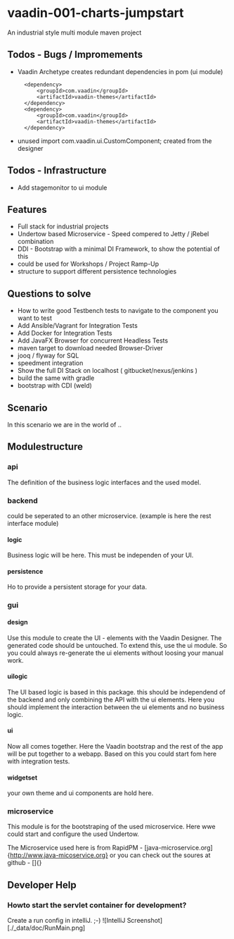 # vaadin-001-charts-jumpstart
An industrial style multi module maven project


## Todos - Bugs / Impromements
+ Vaadin Archetype creates redundant dependencies in pom (ui module)

        <dependency>
            <groupId>com.vaadin</groupId>
            <artifactId>vaadin-themes</artifactId>
        </dependency>
        <dependency>
            <groupId>com.vaadin</groupId>
            <artifactId>vaadin-themes</artifactId>
        </dependency>

+ unused import com.vaadin.ui.CustomComponent; created from the designer

## Todos - Infrastructure
+ Add stagemonitor to ui module

## Features
+ Full stack for industrial projects
+ Undertow based Microservice - Speed compered to Jetty / jRebel combination
+ DDI - Bootstrap with a minimal DI Framework, to show the potential of this
+ could be used for Workshops / Project Ramp-Up
+ structure to support different persistence technologies

## Questions to solve
+ How to write good Testbench tests to navigate to the component you want to test
+ Add Ansible/Vagrant for Integration Tests
+ Add Docker for Integration Tests
+ Add JavaFX Browser for concurrent Headless Tests
+ maven target to download needed Browser-Driver
+ jooq / flyway for SQL
+ speedment integration 
+ Show the full DI Stack on localhost ( gitbucket/nexus/jenkins )
+ build the same with gradle
+ bootstrap with CDI (weld)




## Scenario
In this scenario we are in the world of ..  

## Modulestructure

### api
The definition of the business logic interfaces and the used model.


### backend
could be seperated to an other microservice. (example is here the rest interface module)
 
#### logic
Business logic will be here. This must be independen of your UI.

#### persistence
Ho to provide a persistent storage for your data.


### gui
#### design
Use this module to create the UI - elements with the Vaadin Designer.
The generated code should be untouched. To extend this, use the ui module.
So you could always re-generate the ui elements without loosing your manual work.


#### uilogic
The UI based logic is based in this package. this should be independend of the backend and 
 only combining the API with the ui elements. Here you should implement 
 the interaction between the ui elements and no business logic.

#### ui
Now all comes together. Here the Vaadin bootstrap and the rest of the app will be 
put together to a webapp. Based on this you could start fom here with integration tests.

#### widgetset
your own theme and ui components are hold here.


### microservice
This module is for the bootstraping of the used microservice.
Here wwe could start and configure the used Undertow.

The Microservice used here is from RapidPM - [java-microservice.org]{http://www.java-micoservice.org}
or you can check out the soures at github - []{}

## Developer Help

### Howto start the servlet container for development?
Create a run config in intelliJ. ;-)
![IntelliJ Screenshot][./_data/doc/RunMain.png]
